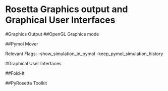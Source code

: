 # Rosetta Graphics output and Graphical User Interfaces

#Graphics Output
##OpenGL Graphics mode

##Pymol Mover

Relevant Flags:
-show_simulation_in_pymol <Real>
-keep_pymol_simulation_history

#Graphical User Interfaces

##Fold-It

##PyRosetta Toolkit